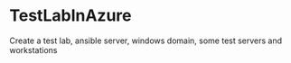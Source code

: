 # TestLabInAzure
Create a test lab, ansible server, windows domain, some test servers and workstations
